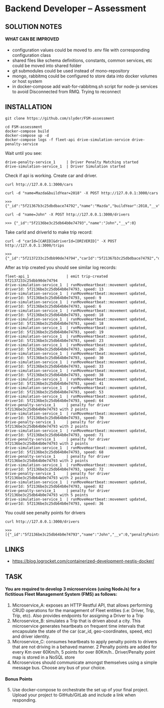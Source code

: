 # Backend Developer – Assessment

## SOLUTION NOTES

#### WHAT CAN BE IMPROVED

- configuration values could be moved to .env file with corresponding
configuration class
- shared files like schema definitions, constants, common services, etc could be moved into shared folder
- git submodules could be used instead of mono-repository
- mongo, rabbitmq could be configured to store data into docker volumes or host system
- in docker-compose add wait-for-rabbitmq.sh script for node-js services to avoid Disconnected from RMQ. Trying to reconnect 

## INSTALLATION

```
git clone https://github.com/slyder/FSM-assessment

cd FSM-assessment
docker-compose build
docker-compose up -d
docker-compose logs -f fleet-api drive-simulation-service drive-penalty-service
```

Wait until you see:
```
drive-penalty-service_1     | Driver Penalty Matching started
drive-simulation-service_1  | Driver Simulation started
```

Check if api is working. Create car and driver.
```
curl http://127.0.0.1:3000/cars

curl -d "name=Mazda&buildYear=2018" -X POST http://127.0.0.1:3000/cars

>>> {"_id":"5f21367b3c25dbdbace74792","name":"Mazda","buildYear":2018,"__v":0}

curl -d "name=John" -X POST http://127.0.0.1:3000/drivers

>>> {"_id":"5f2136be3c25db64b0e74793","name":"John","__v":0}

```

Take carId and driverId to make trip record:
```
curl -d "carId=[CARID]&driverId=[DRIVERID]" -X POST http://127.0.0.1:3000/trips

>>> {"_id":"5f2137233c25dbb90de74794","carId":"5f21367b3c25dbdbace74792","driverId":"5f2136be3c25db64b0e74793","__v":0}
```


After as trip created you should see similar log records:
```
fleet-api_1                 | emit trip-created 5f2137233c25dbb90de74794
drive-simulation-service_1  | runMoveHeartbeat::movement updated, driverId: 5f2136be3c25db64b0e74793, speed: 13
drive-simulation-service_1  | runMoveHeartbeat::movement updated, driverId: 5f2136be3c25db64b0e74793, speed: 9
drive-simulation-service_1  | runMoveHeartbeat::movement updated, driverId: 5f2136be3c25db64b0e74793, speed: 6
drive-simulation-service_1  | runMoveHeartbeat::movement updated, driverId: 5f2136be3c25db64b0e74793, speed: 18
drive-simulation-service_1  | runMoveHeartbeat::movement updated, driverId: 5f2136be3c25db64b0e74793, speed: 18
drive-simulation-service_1  | runMoveHeartbeat::movement updated, driverId: 5f2136be3c25db64b0e74793, speed: 19
drive-simulation-service_1  | runMoveHeartbeat::movement updated, driverId: 5f2136be3c25db64b0e74793, speed: 23
drive-simulation-service_1  | runMoveHeartbeat::movement updated, driverId: 5f2136be3c25db64b0e74793, speed: 26
drive-simulation-service_1  | runMoveHeartbeat::movement updated, driverId: 5f2136be3c25db64b0e74793, speed: 30
drive-simulation-service_1  | runMoveHeartbeat::movement updated, driverId: 5f2136be3c25db64b0e74793, speed: 33
drive-simulation-service_1  | runMoveHeartbeat::movement updated, driverId: 5f2136be3c25db64b0e74793, speed: 38
drive-simulation-service_1  | runMoveHeartbeat::movement updated, driverId: 5f2136be3c25db64b0e74793, speed: 41
drive-simulation-service_1  | runMoveHeartbeat::movement updated, driverId: 5f2136be3c25db64b0e74793, speed: 53
drive-simulation-service_1  | runMoveHeartbeat::movement updated, driverId: 5f2136be3c25db64b0e74793, speed: 64
drive-penalty-service_1     | penalty for driver 5f2136be3c25db64b0e74793 with 2 points
drive-simulation-service_1  | runMoveHeartbeat::movement updated, driverId: 5f2136be3c25db64b0e74793, speed: 70
drive-penalty-service_1     | penalty for driver 5f2136be3c25db64b0e74793 with 2 points
drive-simulation-service_1  | runMoveHeartbeat::movement updated, driverId: 5f2136be3c25db64b0e74793, speed: 71
drive-penalty-service_1     | penalty for driver 5f2136be3c25db64b0e74793 with 2 points
drive-simulation-service_1  | runMoveHeartbeat::movement updated, driverId: 5f2136be3c25db64b0e74793, speed: 68
drive-penalty-service_1     | penalty for driver 5f2136be3c25db64b0e74793 with 2 points
drive-simulation-service_1  | runMoveHeartbeat::movement updated, driverId: 5f2136be3c25db64b0e74793, speed: 72
drive-penalty-service_1     | penalty for driver 5f2136be3c25db64b0e74793 with 2 points
drive-simulation-service_1  | runMoveHeartbeat::movement updated, driverId: 5f2136be3c25db64b0e74793, speed: 82
drive-penalty-service_1     | penalty for driver 5f2136be3c25db64b0e74793 with 5 points
drive-simulation-service_1  | runMoveHeartbeat::movement updated, driverId: 5f2136be3c25db64b0e74793, speed: 36
```

You could see penalty points for drivers 
```
curl http://127.0.0.1:3000/drivers

>>> [{"_id":"5f2136be3c25db64b0e74793","name":"John","__v":0,"penaltyPoints":115}]
```

## LINKS
- https://blog.logrocket.com/containerized-development-nestjs-docker/


## TASK

#### You are required to develop 3 microservices (using NodeJs) for a fictitious Fleet Management System (FMS) as follows:
1. Microservice_A: exposes an HTTP Restful API, that allows performing CRUD operations for the management of Fleet entities (i.e: Driver, Trip, Trip, etc). Also provides endpoints for assigning a Driver to a Trip
2. Microservice_B: simulates a Trip that is driven about a city. This microservice generates heartbeats on frequent time intervals that encapsulate the state of the car (car_id, geo-coordinates, speed, etc) and driver identity.
3. Microservice_C: consumes heartbeats to apply penalty points to drivers that are not driving in a behaved manner. 2 Penalty points are added for every Km over 60Km/h, 5 points for over 80Km/h.. Driver/Penalty point map is stored in a NoSQL store
4. Microservices should communicate amongst themselves using a simple message bus. Choose any bus of your choice.

#### Bonus Points
5. Use docker-compose to orchestrate the set up of your final project. Upload your project to GitHub/GitLab and include a link when responding.